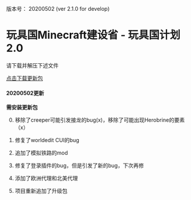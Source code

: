 版本号： 20200502 (ver 2.1.0 for develop)

# 玩具国Minecraft建设省 - 玩具国计划2.0

请下载并解压下述文件

[点击下载更新包](https://github.com/KazukiMan/toycraft_creative/archive/update2.1.0.zip)


#### 20200502更新
<b>需安装更新包</b>

0. 移除了creeper可能引发接龙的bug(x)，移除了可能出现Herobrine的要素（x）

1. 修复了worldedit CUI的bug

2. 追加了模拟铁路的mod

3. 修复了登录插件的bug，但是引发了新的bug，下次再修

4. 添加了欧洲代理和北美代理

5. 项目重新追加了升级包
